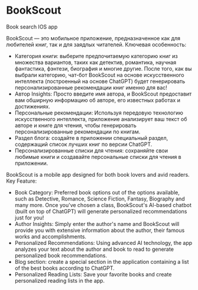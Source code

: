 # BookScout
Book search IOS app

BookScout — это мобильное приложение, предназначенное как для любителей книг, так и для заядлых читателей. 
Ключевая особенность:
* Категория книги: выберите предпочитаемую категорию книг из множества вариантов, таких как детектив, романтика, научная фантастика, фэнтези, биография и многие другие. После того, как вы выбрали категорию, чат-бот BookScout на основе искусственного интеллекта (построенный на основе ChatGPT) будет генерировать персонализированные рекомендации книг именно для вас! 
* Автор Insights:  Просто введите имя автора, и BookScout предоставит вам обширную информацию об авторе, его известных работах и ​​достижениях. 
* Персональные рекомендации: Используя передовую технологию искусственного интеллекта, приложение анализирует ваш текст об авторе и книге для чтения, чтобы генерировать персонализированные рекомендации по книгам. 
* Раздел блога: создайте в приложении специальный раздел, содержащий список лучших книг по версии ChatGPT.
* Персонализированные списки для чтения: сохраняйте свои любимые книги и создавайте персональные списки для чтения в приложении.

BookScout is a mobile app designed for both book lovers and avid readers.
Key Feature:
* Book Category: Preferred book options out of the options available, such as Detective, Romance, Science Fiction, Fantasy, Biography and many more. Once you've chosen a class, BookScout's AI-based chatbot (built on top of ChatGPT) will generate personalized recommendations just for you!
* Author Insights: Simply enter the author's name and BookScout will provide you with extensive information about the author, their famous works and accomplishments.
* Personalized Recommendations: Using advanced AI technology, the app analyzes your text about the author and book to read to generate personalized book recommendations.
* Blog section: create a special section in the application containing a list of the best books according to ChatGPT.
* Personalized Reading Lists: Save your favorite books and create personalized reading lists in the app.
